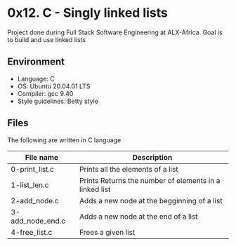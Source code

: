# 0x12. C - Singly linked lists
Project done during Full Stack Software Engineering at ALX-Africa. Goal is to build and use linked lists

## Environment
* Language: C
* OS: Ubuntu 20.04.01 LTS
* Compiler: gcc 9.40
* Style guidelines: Betty style

## Files
The following are written in C language

File name | Description
 --- | ---
0-print_list.c | Prints all the elements of a list
1-list_len.c | Prints Returns the number of elements in a linked list
2-add_node.c | Adds a new node at the begginning of a list
3-add_node_end.c | Adds a new node at the end of a list
4-free_list.c | Frees a given list

